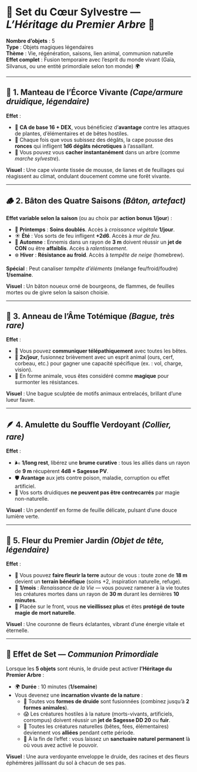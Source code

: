 # 🌿 Set du Cœur Sylvestre — *L’Héritage du Premier Arbre* 🌿

**Nombre d’objets** : 5  
**Type** : Objets magiques légendaires  
**Thème** : Vie, régénération, saisons, lien animal, communion naturelle  
**Effet complet** : Fusion temporaire avec l’esprit du monde vivant (Gaïa, Silvanus, ou une entité primordiale selon ton monde) 🌍

---

## 🧥 1. Manteau de l’Écorce Vivante *(Cape/armure druidique, légendaire)*

**Effet** :  
- 🌱 **CA de base 16 + DEX**, vous bénéficiez d’**avantage** contre les attaques de plantes, d’élémentaires et de bêtes hostiles.  
- 🌿 Chaque fois que vous subissez des dégâts, la cape pousse des **ronces** qui infligent **1d6 dégâts nécrotiques** à l’assaillant.  
- 🌳 Vous pouvez vous **cacher instantanément** dans un arbre (comme *marche sylvestre*).  

**Visuel** : Une cape vivante tissée de mousse, de lianes et de feuillages qui réagissent au climat, ondulant doucement comme une forêt vivante.

---

## 🪵 2. Bâton des Quatre Saisons *(Bâton, artefact)*

**Effet variable selon la saison** (ou au choix par **action bonus 1/jour**) :  
- 🌸 **Printemps** : **Soins doublés**. Accès à *croissance végétale* **1/jour**.  
- ☀️ **Été** : Vos sorts de feu infligent **+2d6**. Accès à *mur de feu*.  
- 🍂 **Automne** : Ennemis dans un rayon de **3 m** doivent réussir un **jet de CON** ou être **affaiblis**. Accès à *ralentissement*.  
- ❄️ **Hiver** : **Résistance au froid**. Accès à *tempête de neige* (homebrew).  

**Spécial** : Peut canaliser *tempête d’éléments* (mélange feu/froid/foudre) **1/semaine**.  

**Visuel** : Un bâton noueux orné de bourgeons, de flammes, de feuilles mortes ou de givre selon la saison choisie.

---

## 🐾 3. Anneau de l’Âme Totémique *(Bague, très rare)*

**Effet** :  
- 🦌 Vous pouvez **communiquer télépathiquement** avec toutes les bêtes.  
- 🦅 **2x/jour**, fusionnez brièvement avec un esprit animal (ours, cerf, corbeau, etc.) pour gagner une capacité spécifique (ex. : vol, charge, vision).  
- 🐺 En forme animale, vous êtes considéré comme **magique** pour surmonter les résistances.  

**Visuel** : Une bague sculptée de motifs animaux entrelacés, brillant d’une lueur fauve.

---

## 🪶 4. Amulette du Souffle Verdoyant *(Collier, rare)*

**Effet** :  
- 🌬️ **1/long rest**, libérez une **brume curative** : tous les alliés dans un rayon de **9 m** récupèrent **4d8 + Sagesse PV**.  
- 🛡️ **Avantage** aux jets contre poison, maladie, corruption ou effet artificiel.  
- 🌿 Vos sorts druidiques **ne peuvent pas être contrecarrés** par magie non-naturelle.  

**Visuel** : Un pendentif en forme de feuille délicate, pulsant d’une douce lumière verte.

---

## 🌸 5. Fleur du Premier Jardin *(Objet de tête, légendaire)*

**Effet** :  
- 🌼 Vous pouvez **faire fleurir la terre** autour de vous : toute zone de **18 m** devient un **terrain bénéfique** (soins +2, inspiration naturelle, refuge).  
- 🌱 **1/mois** : *Renaissance de la Vie* — vous pouvez ramener à la vie toutes les créatures mortes dans un rayon de **30 m** durant les dernières **10 minutes**.  
- 🌿 Placée sur le front, vous **ne vieillissez plus** et êtes **protégé de toute magie de mort naturelle**.  

**Visuel** : Une couronne de fleurs éclatantes, vibrant d’une énergie vitale et éternelle.

---

## 🌿 Effet de Set — *Communion Primordiale*

Lorsque les **5 objets** sont réunis, le druide peut activer **l’Héritage du Premier Arbre** :  

- 🌍 **Durée** : 10 minutes (**1/semaine**)  
- Vous devenez une **incarnation vivante de la nature** :  
  - 🐾 Toutes vos **formes de druide** sont fusionnées (combinez jusqu’à **2 formes animales**).  
  - 😱 Les créatures hostiles à la nature (morts-vivants, artificiels, corrompus) doivent réussir un **jet de Sagesse DD 20** ou **fuir**.  
  - 🦋 Toutes les créatures naturelles (bêtes, fées, élémentaires) deviennent vos **alliées** pendant cette période.  
  - 🌳 À la fin de l’effet : vous laissez un **sanctuaire naturel permanent** là où vous avez activé le pouvoir.  

**Visuel** : Une aura verdoyante enveloppe le druide, des racines et des fleurs éphémères jaillissant du sol à chacun de ses pas.